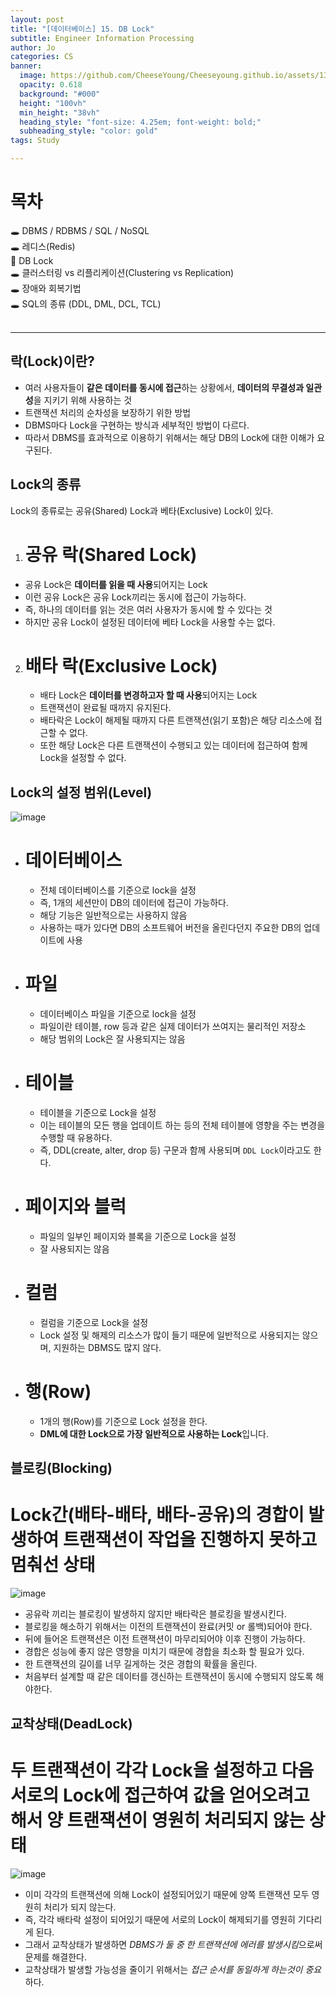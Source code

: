 ```yaml
---
layout: post
title: "[데이터베이스] 15. DB Lock"
subtitle: Engineer Information Processing
author: Jo
categories: CS
banner:
  image: https://github.com/CheeseYoung/Cheeseyoung.github.io/assets/132384527/e3e6eaab-8ce9-482b-ae9c-c5aad4e33c9e
  opacity: 0.618
  background: "#000"
  height: "100vh"
  min_height: "38vh"
  heading_style: "font-size: 4.25em; font-weight: bold;"
  subheading_style: "color: gold"
tags: Study

---
```


# 목차
🕳 DBMS / RDBMS / SQL / NoSQL <br>
🕳 레디스(Redis) <br>
📌 DB Lock <br>
🕳 클러스터링 vs 리플리케이션(Clustering vs Replication) <br>
🕳 장애와 회복기법 <br>
🕳 SQL의 종류 (DDL, DML, DCL, TCL) <br>
<br>
<hr>


## 락(Lock)이란?
- 여러 사용자들이 **같은 데이터를 동시에 접근**하는 상황에서, **데이터의 무결성과 일관성**을 지키기 위해 사용하는 것
- 트랜잭션 처리의 순차성을 보장하기 위한 방법
- DBMS마다 Lock을 구현하는 방식과 세부적인 방법이 다르다.
- 따라서 DBMS를 효과적으로 이용하기 위해서는 해당 DB의 Lock에 대한 이해가 요구된다.

## Lock의 종류
Lock의 종류로는 공유(Shared) Lock과 베타(Exclusive) Lock이 있다.

1. # 공유 락(Shared Lock)
  - 공유 Lock은 **데이터를 읽을 때 사용**되어지는 Lock
  - 이런 공유 Lock은 공유 Lock끼리는 동시에 접근이 가능하다.
  - 즉, 하나의 데이터를 읽는 것은 여러 사용자가 동시에 할 수 있다는 것
  - 하지만 공유 Lock이 설정된 데이터에 베타 Lock을 사용할 수는 없다.

2. # 배타 락(Exclusive Lock)
   - 배타 Lock은 **데이터를 변경하고자 할 때 사용**되어지는 Lock
   - 트랜잭션이 완료될 때까지 유지된다.
   - 배타락은 Lock이 해제될 때까지 다른 트랜잭션(읽기 포함)은 해당 리소스에 접근할 수 없다.
   - 또한 해당 Lock은 다른 트랜잭션이 수행되고 있는 데이터에 접근하여 함께 Lock을 설정할 수 없다.


## Lock의 설정 범위(Level)
![image](https://github.com/CheeseYoung/Cheeseyoung.github.io/assets/132384527/e3e6eaab-8ce9-482b-ae9c-c5aad4e33c9e)
- # 데이터베이스
  - 전체 데이터베이스를 기준으로 lock을 설정
  - 즉, 1개의 세션만이 DB의 데이터에 접근이 가능하다.
  - 해당 기능은 일반적으로는 사용하지 않음
  - 사용하는 때가 있다면 DB의 소프트웨어 버전을 올린다던지 주요한 DB의 업데이트에 사용
- # 파일
  - 데이터베이스 파일을 기준으로 lock을 설정
  - 파일이란 테이블, row 등과 같은 실제 데이터가 쓰여지는 물리적인 저장소
  - 해당 범위의 Lock은 잘 사용되지는 않음
- # 테이블
  - 테이블을 기준으로 Lock을 설정
  - 이는 테이블의 모든 행을 업데이트 하는 등의 전체 테이블에 영향을 주는 변경을 수행할 때 유용하다.
  - 즉, DDL(create, alter, drop 등) 구문과 함께 사용되며 ``DDL Lock``이라고도 한다.
- # 페이지와 블럭
  - 파일의 일부인 페이지와 블록을 기준으로 Lock을 설정
  - 잘 사용되지는 않음
- # 컬럼
  - 컬럼을 기준으로 Lock을 설정
  - Lock 설정 및 해제의 리소스가 많이 들기 때문에 일반적으로 사용되지는 않으며, 지원하는 DBMS도 많지 않다.
- # 행(Row)
  - 1개의 행(Row)를 기준으로 Lock 설정을 한다.
  - **DML에 대한 Lock으로 가장 일반적으로 사용하는 Lock**입니다.


## 블로킹(Blocking)
# Lock간(배타-배타, 배타-공유)의 경합이 발생하여 트랜잭션이 작업을 진행하지 못하고 멈춰선 상태
![image](https://github.com/CheeseYoung/Cheeseyoung.github.io/assets/132384527/e08f0927-d36a-4b41-ae8f-620df05d7977)
- 공유락 끼리는 블로킹이 발생하지 않지만 배타락은 블로킹을 발생시킨다.
- 블로킹을 해소하기 위해서는 이전의 트랜잭션이 완료(커밋 or 롤백)되어야 한다.
- 뒤에 들어온 트랜잭션은 이전 트랜잭션이 마무리되어야 이후 진행이 가능하다.
- 경합은 성능에 좋지 않은 영향을 미치기 때문에 경합을 최소화 할 필요가 있다.
- 한 트랜잭션의 길이를 너무 길게하는 것은 경합의 확률을 올린다.
- 처음부터 설계할 때 같은 데이터를 갱신하는 트랜잭션이 동시에 수행되지 않도록 해야한다.

## 교착상태(DeadLock)
# 두 트랜잭션이 각각 Lock을 설정하고 다음 서로의 Lock에 접근하여 값을 얻어오려고 해서 양 트랜잭션이 영원히 처리되지 않는 상태
![image](https://github.com/CheeseYoung/Cheeseyoung.github.io/assets/132384527/aacddfc2-62fa-4dd3-aae7-927ca7cd4338)
- 이미 각각의 트랜잭션에 의해 Lock이 설정되어있기 때문에 양쪽 트랜잭션 모두 영원히 처리가 되지 않는다.
- 즉, 각각 배타락 설정이 되어있기 때문에 서로의 Lock이 해제되기를 영원히 기다리게 된다.
- 그래서 교착상태가 발생하면 *DBMS가 둘 중 한 트랜잭션에 에러를 발생시킴*으로써 문제를 해결한다.
- 교착상태가 발생할 가능성을 줄이기 위해서는 *접근 순서를 동일하게 하는것이 중요*하다.












